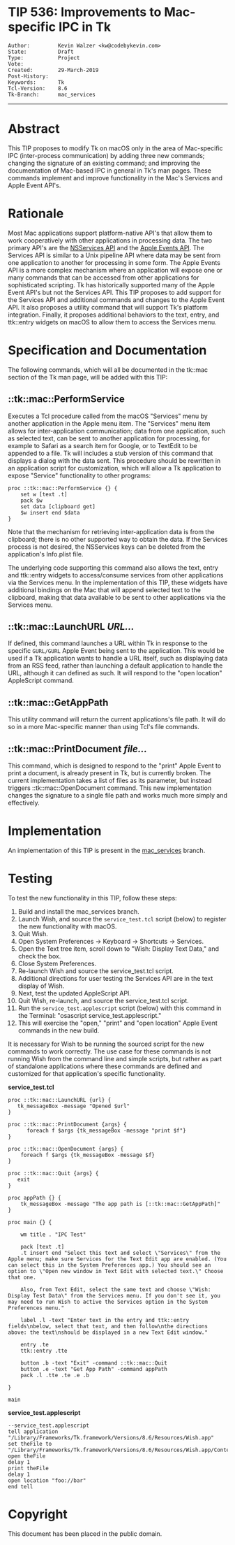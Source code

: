 # TIP 536: Improvements to Mac-specific IPC in Tk
	Author:         Kevin Walzer <kw@codebykevin.com>
	State:          Draft
	Type:           Project
	Vote:           
	Created:        29-March-2019
	Post-History:   
	Keywords:       Tk
	Tcl-Version:    8.6
	Tk-Branch:      mac_services
-----

# Abstract
 
This TIP proposes to modify Tk on macOS only in the area of Mac-specific IPC (inter-process communication) by adding three new commands; changing the signature of an existing command; and improving the documentation of Mac-based IPC in general in Tk's man pages. These commands implement and improve functionality in the Mac's Services and Apple Event API's.

# Rationale

Most Mac applications support platform-native API's that allow them to work cooperatively with other applications in processing data. The two primary API's are the [NSServices API](https://developer.apple.com/library/archive/documentation/Cocoa/Conceptual/SysServices/introduction.html#//apple_ref/doc/uid/10000101-SW1) and the [Apple Events API](https://developer.apple.com/documentation/applicationservices/apple_event_manager?language=objc). The Services API is similar to a Unix pipeline API where data may be sent from one application to another for processing in some form. The Apple Events API is a more complex mechanism where an application will expose one or many commands that can be accessed from other applications for sophisticated scripting. Tk has historically supported many of the Apple Event API's but not the Services API. This TIP proposes to add support for the Services API and additional commands and changes to the Apple Event API. It also proposes a utility command that will support Tk's platform integration. Finally, it proposes additional behaviors to the text, entry, and ttk::entry widgets on macOS to allow them to access the Services menu.

# Specification and Documentation

The following commands, which will all be documented in the tk::mac section of the Tk man page, will be added with this TIP: 

## ::tk::mac::PerformService

Executes a Tcl procedure called from the macOS "Services" menu by another application in the Apple menu item. The "Services" menu item allows for inter-application communication; data from one application, such as selected text, can be sent to another application for processing, for example to Safari as a search item for Google, or to TextEdit to be appended to a file. Tk will includes a stub version of this command that displays a dialog with the data sent. This procedure should be rewritten in an application script for customization, which will allow a Tk application to expose "Service" functionality to other programs: 

	proc ::tk::mac::PerformService {} {
		set w [text .t]
		pack $w
		set data [clipboard get]
		$w insert end $data
	}
	
Note that the mechanism for retrieving inter-application data is from the clipboard; there is no other supported way to obtain the data. If the Services process is not desired, the NSServices keys can be deleted from the application's Info.plist file. 

The underlying code supporting this command also allows the text, entry and ttk::entry widgets to access/consume services from other applications via the Services menu. 
In the implementation of this TIP, these widgets have additional bindings on the Mac that will append selected text to the clipboard, making that data available to be sent to other applications via the Services menu. 

## ::tk::mac::LaunchURL *URL...*

If defined, this command launches a URL within Tk in response to the specific `GURL/GURL` Apple Event being sent to the application. This would be used if a Tk application wants to handle a URL itself, such as displaying data from an RSS feed, rather than launching a default application to handle the URL, although it can defined as such. It will respond to the "open location" AppleScript command. 

## ::tk::mac::GetAppPath

This utility command will return the current applications's file path. It will do so in a more Mac-specific manner than using Tcl's file commands. 

## ::tk::mac::PrintDocument *file...*

This command, which is designed to respond to the "print" Apple Event to print a document, is already present in Tk, but is currently broken. The current implementation takes a list of files as its parameter, but instead triggers ::tk::mac::OpenDocument command. This new implementation changes the signature to a single file path and works much more simply and effectively.  

# Implementation

An implementation of this TIP is present in the [mac_services](https://core.tcl-lang.org/tk/timeline?r=mac_services) branch. 

# Testing

To test the new functionality in this TIP, follow these steps: 

1. Build and install the mac_services branch.
2. Launch Wish, and source the `service_test.tcl` script (below) to register the new functionality with macOS.
3. Quit Wish.
4. Open System Preferences -> Keyboard -> Shortcuts -> Services.
5. Open the Text tree item, scroll down to "Wish: Display Text Data," and check the box.
6. Close System Preferences.
7. Re-launch Wish and source the service_test.tcl script.
8. Additional directions for user testing the Services API are in the text display of Wish.
9. Next, test the updated AppleScript API.
10. Quit Wish, re-launch, and source the service_test.tcl script.
11. Run the `service_test.applescript` script (below) with this command in the Terminal: "osascript service_test.applescript."
12. This will exercise the "open," "print" and "open location" Apple Event commands in the new build.

It is necessary for Wish to be running the sourced script for the new commands to work correctly. The use case for these commands is not running Wish from the command line and simple scripts, but rather as part of standalone applications where these commands are defined and customized for that application's specific functionality.

**service_test.tcl**

	proc ::tk::mac::LaunchURL {url} {
	   tk_messageBox -message "Opened $url"
	}

	proc ::tk::mac::PrintDocument {args} {
		  foreach f $args {tk_messageBox -message "print $f"}  
	}

	proc ::tk::mac::OpenDocument {args} {
		foreach f $args {tk_messageBox -message $f}
	}

	proc ::tk::mac::Quit {args} {  
	   exit
	}

	proc appPath {} {
		tk_messageBox -message "The app path is [::tk::mac::GetAppPath]"
	}

	proc main {} {

		wm title . "IPC Test"

		pack [text .t]
		.t insert end "Select this text and select \"Services\" from the Apple menu; make sure Services for the Text Edit app are enabled. (You can select this in the System Preferences app.) You should see an option to \"Open new window in Text Edit with selected text.\" Choose that one.

		Also, from Text Edit, select the same text and choose \"Wish: Display Test Data\" from the Services menu. If you don't see it, you may need to run Wish to active the Services option in the System Preferences menu."

		label .l -text "Enter text in the entry and ttk::entry fields\nbelow, select that text, and then follow\nthe directions above: the text\nshould be displayed in a new Text Edit window." 

		entry .te
		ttk::entry .tte

		button .b -text "Exit" -command ::tk::mac::Quit
		button .e -text "Get App Path" -command appPath
		pack .l .tte .te .e .b 
	  
	}

	main

**service_test.applescript**

	--service_test.applescript
	tell application "/Library/Frameworks/Tk.framework/Versions/8.6/Resources/Wish.app"
	set theFile to "/Library/Frameworks/Tk.framework/Versions/8.6/Resources/Wish.app/Contents/Info.plist"
	open theFile
	delay 1
	print theFile
	delay 1
	open location "foo://bar"
	end tell

# Copyright

This document has been placed in the public domain.


